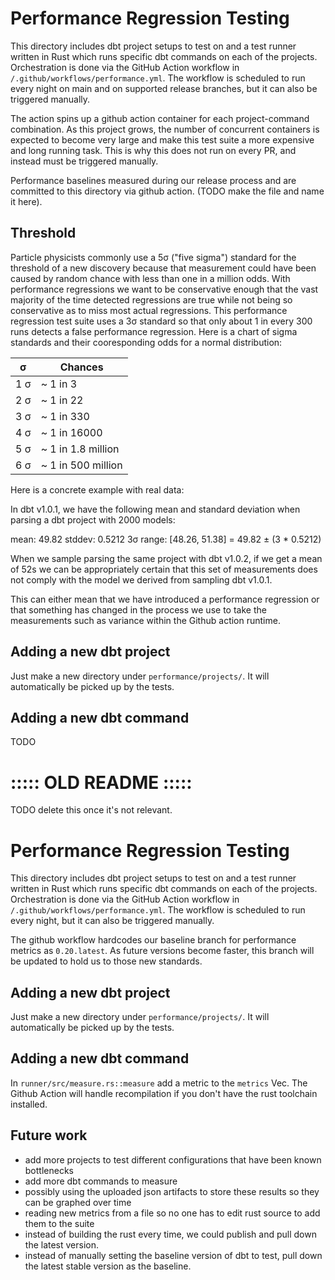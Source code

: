 # Performance Regression Testing
This directory includes dbt project setups to test on and a test runner written in Rust which runs specific dbt commands on each of the projects. Orchestration is done via the GitHub Action workflow in `/.github/workflows/performance.yml`. The workflow is scheduled to run every night on main and on supported release branches, but it can also be triggered manually.

The action spins up a github action container for each project-command combination. As this project grows, the number of concurrent containers is expected to become very large and make this test suite a more expensive and long running task. This is why this does not run on every PR, and instead must be triggered manually.

Performance baselines measured during our release process and are committed to this directory via github action. (TODO make the file and name it here).

## Threshold
Particle physicists commonly use a 5σ ("five sigma") standard for the threshold of a new discovery because that measurement could have been caused by random chance with less than one in a million odds. With performance regressions we want to be conservative enough that the vast majority of the time detected regressions are true while not being so conservative as to miss most actual regressions. This performance regression test suite uses a 3σ standard so that only about 1 in every 300 runs detects a false performance regression. Here is a chart of sigma standards and their cooresponding odds for a normal distribution:

| σ   | Chances            |
| --- | ------------------ |
| 1 σ | ~ 1 in 3           |
| 2 σ | ~ 1 in 22          |
| 3 σ | ~ 1 in 330         |
| 4 σ | ~ 1 in 16000       |
| 5 σ | ~ 1 in 1.8 million |
| 6 σ | ~ 1 in 500 million |

Here is a concrete example with real data:

In dbt v1.0.1, we have the following mean and standard deviation when parsing a dbt project with 2000 models:

mean: 49.82
stddev: 0.5212
3σ range: [48.26, 51.38]  =  49.82 ± (3 * 0.5212)

When we sample parsing the same project with dbt v1.0.2, if we get a mean of 52s we can be appropriately certain that this set of measurements does not comply with the model we derived from sampling dbt v1.0.1.

This can either mean that we have introduced a performance regression or that something has changed in the process we use to take the measurements such as variance within the Github action runtime.

## Adding a new dbt project
Just make a new directory under `performance/projects/`. It will automatically be picked up by the tests.

## Adding a new dbt command
TODO


# ::::: OLD README :::::
TODO delete this once it's not relevant.

# Performance Regression Testing
This directory includes dbt project setups to test on and a test runner written in Rust which runs specific dbt commands on each of the projects. Orchestration is done via the GitHub Action workflow in `/.github/workflows/performance.yml`. The workflow is scheduled to run every night, but it can also be triggered manually.

The github workflow hardcodes our baseline branch for performance metrics as `0.20.latest`. As future versions become faster, this branch will be updated to hold us to those new standards.

## Adding a new dbt project
Just make a new directory under `performance/projects/`. It will automatically be picked up by the tests.

## Adding a new dbt command
In `runner/src/measure.rs::measure` add a metric to the `metrics` Vec. The Github Action will handle recompilation if you don't have the rust toolchain installed.

## Future work
- add more projects to test different configurations that have been known bottlenecks
- add more dbt commands to measure
- possibly using the uploaded json artifacts to store these results so they can be graphed over time
- reading new metrics from a file so no one has to edit rust source to add them to the suite
- instead of building the rust every time, we could publish and pull down the latest version.
- instead of manually setting the baseline version of dbt to test, pull down the latest stable version as the baseline.
